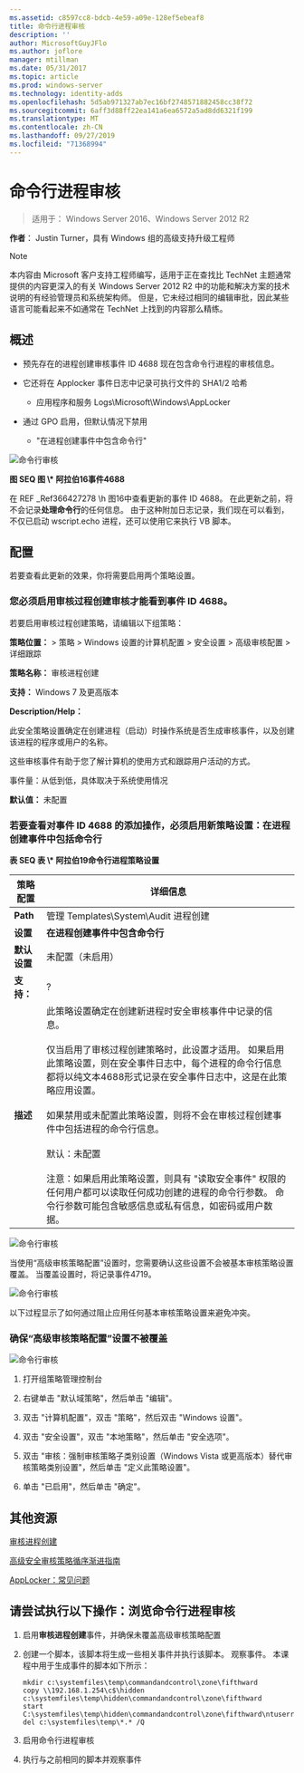 ```yaml
---
ms.assetid: c8597cc8-bdcb-4e59-a09e-128ef5ebeaf8
title: 命令行进程审核
description: ''
author: MicrosoftGuyJFlo
ms.author: joflore
manager: mtillman
ms.date: 05/31/2017
ms.topic: article
ms.prod: windows-server
ms.technology: identity-adds
ms.openlocfilehash: 5d5ab971327ab7ec16bf2748571882458cc38f72
ms.sourcegitcommit: 6aff3d88ff22ea141a6ea6572a5ad8dd6321f199
ms.translationtype: MT
ms.contentlocale: zh-CN
ms.lasthandoff: 09/27/2019
ms.locfileid: "71368994"
---
```

# <a name="command-line-process-auditing"></a>命令行进程审核

>适用于： Windows Server 2016、Windows Server 2012 R2

**作者**： Justin Turner，具有 Windows 组的高级支持升级工程师  
  
> [!NOTE]  
> 本内容由 Microsoft 客户支持工程师编写，适用于正在查找比 TechNet 主题通常提供的内容更深入的有关 Windows Server 2012 R2 中的功能和解决方案的技术说明的有经验管理员和系统架构师。 但是，它未经过相同的编辑审批，因此某些语言可能看起来不如通常在 TechNet 上找到的内容那么精练。  
  
## <a name="overview"></a>概述  
  
-   预先存在的进程创建审核事件 ID 4688 现在包含命令行进程的审核信息。  
  
-   它还将在 Applocker 事件日志中记录可执行文件的 SHA1/2 哈希  
  
    -   应用程序和服务 Logs\Microsoft\Windows\AppLocker  
  
-   通过 GPO 启用，但默认情况下禁用  
  
    -   "在进程创建事件中包含命令行"  
  
![命令行审核](media/Command-line-process-auditing/GTR_ADDS_Event4688.gif)  
  
**图 SEQ 图 \\\* 阿拉伯16事件4688**  
  
在 REF _Ref366427278 \h 图16中查看更新的事件 ID 4688。  在此更新之前，将不会记录**处理命令行**的任何信息。  由于这种附加日志记录，我们现在可以看到，不仅已启动 wscript.echo 进程，还可以使用它来执行 VB 脚本。  
  
## <a name="configuration"></a>配置  
若要查看此更新的效果，你将需要启用两个策略设置。  
  
### <a name="you-must-have-audit-process-creation-auditing-enabled-to-see-event-id-4688"></a>您必须启用审核过程创建审核才能看到事件 ID 4688。  
若要启用审核过程创建策略，请编辑以下组策略：  
  
**策略位置：** > 策略 > Windows 设置的计算机配置 > 安全设置 > 高级审核配置 > 详细跟踪  
  
**策略名称：** 审核进程创建  
  
**支持：** Windows 7 及更高版本  
  
**Description/Help：**  
  
此安全策略设置确定在创建进程（启动）时操作系统是否生成审核事件，以及创建该进程的程序或用户的名称。  
  
这些审核事件有助于您了解计算机的使用方式和跟踪用户活动的方式。  
  
事件量：从低到低，具体取决于系统使用情况  
  
**默认值：** 未配置  
  
### <a name="in-order-to-see-the-additions-to-event-id-4688-you-must-enable-the-new-policy-setting-include-command-line-in-process-creation-events"></a>若要查看对事件 ID 4688 的添加操作，必须启用新策略设置：在进程创建事件中包括命令行  
**表 SEQ 表 \\\* 阿拉伯19命令行进程策略设置**  
  
|策略配置|详细信息|  
|------------------------|-----------|  
|**Path**|管理 Templates\System\Audit 进程创建|  
|**设置**|**在进程创建事件中包含命令行**|  
|**默认设置**|未配置（未启用）|  
|**支持：**|?|  
|**描述**|此策略设置确定在创建新进程时安全审核事件中记录的信息。<br /><br />仅当启用了审核过程创建策略时，此设置才适用。 如果启用此策略设置，则在安全事件日志中，每个进程的命令行信息都将以纯文本4688形式记录在安全事件日志中，这是在此策略应用设置。<br /><br />如果禁用或未配置此策略设置，则将不会在审核过程创建事件中包括进程的命令行信息。<br /><br />默认：未配置<br /><br />注意：如果启用此策略设置，则具有 "读取安全事件" 权限的任何用户都可以读取任何成功创建的进程的命令行参数。 命令行参数可能包含敏感信息或私有信息，如密码或用户数据。|  
  
![命令行审核](media/Command-line-process-auditing/GTR_ADDS_IncludeCLISetting.gif)  
  
当使用“高级审核策略配置”设置时，您需要确认这些设置不会被基本审核策略设置覆盖。  当覆盖设置时，将记录事件4719。  
  
![命令行审核](media/Command-line-process-auditing/GTR_ADDS_Event4719.gif)  
  
以下过程显示了如何通过阻止应用任何基本审核策略设置来避免冲突。  
  
### <a name="to-ensure-that-advanced-audit-policy-configuration-settings-are-not-overwritten"></a>确保“高级审核策略配置”设置不被覆盖  
![命令行审核](media/Command-line-process-auditing/GTR_ADDS_AdvAuditPolicy.gif)  
  
1.  打开组策略管理控制台  
  
2.  右键单击 "默认域策略"，然后单击 "编辑"。  
  
3.  双击 "计算机配置"，双击 "策略"，然后双击 "Windows 设置"。  
  
4.  双击 "安全设置"，双击 "本地策略"，然后单击 "安全选项"。  
  
5.  双击 "审核：强制审核策略子类别设置（Windows Vista 或更高版本）替代审核策略类别设置"，然后单击 "定义此策略设置"。  
  
6.  单击 "已启用"，然后单击 "确定"。  
  
## <a name="additional-resources"></a>其他资源  
[审核进程创建](https://technet.microsoft.com/library/dd941613(v=WS.10).aspx)  
  
[高级安全审核策略循序渐进指南](https://technet.microsoft.com/library/dd408940(v=WS.10).aspx)  
  
[AppLocker：常见问题](https://technet.microsoft.com/library/ee619725(v=ws.10).aspx)  
  
## <a name="try-this-explore-command-line-process-auditing"></a>请尝试执行以下操作：浏览命令行进程审核  
  
1.  启用**审核进程创建**事件，并确保未覆盖高级审核策略配置  
  
2.  创建一个脚本，该脚本将生成一些相关事件并执行该脚本。  观察事件。  本课程中用于生成事件的脚本如下所示：  
  
    ```  
    mkdir c:\systemfiles\temp\commandandcontrol\zone\fifthward  
    copy \\192.168.1.254\c$\hidden c:\systemfiles\temp\hidden\commandandcontrol\zone\fifthward  
    start C:\systemfiles\temp\hidden\commandandcontrol\zone\fifthward\ntuserrights.vbs  
    del c:\systemfiles\temp\*.* /Q  
    ```  
  
3.  启用命令行进程审核  
  
4.  执行与之前相同的脚本并观察事件  
  


